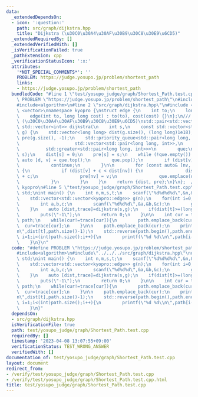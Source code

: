 ```yaml
---
data:
  _extendedDependsOn:
  - icon: ':question:'
    path: src/graph/dijkstra.hpp
    title: "Dijkstra (\u30C0\u30A4\u30AF\u30B9\u30C8\u30E9\u6CD5)"
  _extendedRequiredBy: []
  _extendedVerifiedWith: []
  _isVerificationFailed: true
  _pathExtension: cpp
  _verificationStatusIcon: ':x:'
  attributes:
    '*NOT_SPECIAL_COMMENTS*': ''
    PROBLEM: https://judge.yosupo.jp/problem/shortest_path
    links:
    - https://judge.yosupo.jp/problem/shortest_path
  bundledCode: "#line 1 \"test/yosupo_judge/graph/Shortest_Path.test.cpp\"\n#define\
    \ PROBLEM \"https://judge.yosupo.jp/problem/shortest_path\"\n#include<iostream>\n\
    #include<algorithm>\n#line 2 \"src/graph/dijkstra.hpp\"\n#include <queue>\n#include\
    \ <vector>\nnamespace kyopro {\nstruct edge {\n    int to;\n    long long cost;\n\
    \    edge(int to, long long cost) : to(to), cost(cost) {}\n};\n/// @brief Dijkstra\
    \ (\u30C0\u30A4\u30AF\u30B9\u30C8\u30E9\u6CD5)\nstd::pair<std::vector<long long>,\
    \ std::vector<int>> dijkstra(\n    int s,\n    const std::vector<std::vector<edge>>&\
    \ g) {\n    std::vector<long long> dist(g.size(), (long long)1e18);\n    std::vector<int>\
    \ pre(g.size(), -1);\n    std::priority_queue<std::pair<long long, int>,\n   \
    \                     std::vector<std::pair<long long, int>>,\n              \
    \          std::greater<std::pair<long long, int>>>\n        que;\n    que.emplace(0,\
    \ s);\n    dist[s] = 0;\n    pre[s] = s;\n    while (!que.empty()) {\n       \
    \ auto [d, v] = que.top();\n        que.pop();\n        if (dist[v] != d) {\n\
    \            continue;\n        }\n\n        for (const auto& [nv, c] : g[v])\
    \ {\n            if (dist[v] + c < dist[nv]) {\n                dist[nv] = dist[v]\
    \ + c;\n                pre[nv] = v;\n                que.emplace(dist[nv], nv);\n\
    \            }\n        }\n    }\n    return {dist, pre};\n}\n};  // namespace\
    \ kyopro\n#line 5 \"test/yosupo_judge/graph/Shortest_Path.test.cpp\"\nusing namespace\
    \ std;\nint main() {\n    int n,m,s,t;\n    scanf(\"%d%d%d%d\",&n,&m,&s,&t);\n\
    \    std::vector<std::vector<kyopro::edge>> g(n);\n    for(int i=0;i<m;i++){\n\
    \        int a,b,c;\n        scanf(\"%d%d%d\",&a,&b,&c);\n        g[a].emplace_back(b,c);\n\
    \    }\n    auto [dist,trace]=dijkstra(s,g);\n    if(dist[t]>=(long long)1e18){\n\
    \        puts(\"-1\");\n        return 0;\n    }\n\n    int cur = t;\n    std::vector<int>\
    \ path;\n    while(cur!=trace[cur]){\n        path.emplace_back(cur);\n      \
    \  cur=trace[cur];\n    }\n\n    path.emplace_back(cur);\n    printf(\"%lld %lld\\\
    n\",dist[t],path.size()-1);\n    std::reverse(path.begin(),path.end());\n    for(int\
    \ i=1;i<(int)path.size();i++){\n        printf(\"%d %d\\n\",path[i-1],path[i]);\n\
    \    }\n}\n"
  code: "#define PROBLEM \"https://judge.yosupo.jp/problem/shortest_path\"\n#include<iostream>\n\
    #include<algorithm>\n#include\"../../../src/graph/dijkstra.hpp\"\nusing namespace\
    \ std;\nint main() {\n    int n,m,s,t;\n    scanf(\"%d%d%d%d\",&n,&m,&s,&t);\n\
    \    std::vector<std::vector<kyopro::edge>> g(n);\n    for(int i=0;i<m;i++){\n\
    \        int a,b,c;\n        scanf(\"%d%d%d\",&a,&b,&c);\n        g[a].emplace_back(b,c);\n\
    \    }\n    auto [dist,trace]=dijkstra(s,g);\n    if(dist[t]>=(long long)1e18){\n\
    \        puts(\"-1\");\n        return 0;\n    }\n\n    int cur = t;\n    std::vector<int>\
    \ path;\n    while(cur!=trace[cur]){\n        path.emplace_back(cur);\n      \
    \  cur=trace[cur];\n    }\n\n    path.emplace_back(cur);\n    printf(\"%lld %lld\\\
    n\",dist[t],path.size()-1);\n    std::reverse(path.begin(),path.end());\n    for(int\
    \ i=1;i<(int)path.size();i++){\n        printf(\"%d %d\\n\",path[i-1],path[i]);\n\
    \    }\n}"
  dependsOn:
  - src/graph/dijkstra.hpp
  isVerificationFile: true
  path: test/yosupo_judge/graph/Shortest_Path.test.cpp
  requiredBy: []
  timestamp: '2023-04-08 13:07:55+09:00'
  verificationStatus: TEST_WRONG_ANSWER
  verifiedWith: []
documentation_of: test/yosupo_judge/graph/Shortest_Path.test.cpp
layout: document
redirect_from:
- /verify/test/yosupo_judge/graph/Shortest_Path.test.cpp
- /verify/test/yosupo_judge/graph/Shortest_Path.test.cpp.html
title: test/yosupo_judge/graph/Shortest_Path.test.cpp
---
```

